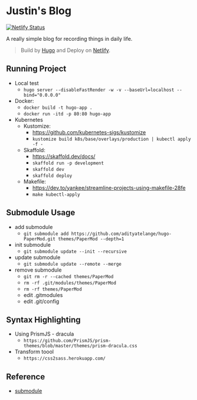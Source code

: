 # Justin's Blog

[![Netlify Status](https://api.netlify.com/api/v1/badges/51c3e506-dad6-430f-b575-8a0e4c28c6e5/deploy-status)](https://app.netlify.com/sites/justinblog/deploys)

A really simple blog for recording things in daily life.

> Build by [Hugo](https://github.com/gohugoio/hugo) and Deploy on [Netlify](https://www.netlify.com/).

## Running Project
  * Local test
    * `hugo server --disableFastRender -w -v --baseUrl=localhost --bind="0.0.0.0"`
  * Docker:
    * `docker build -t hugo-app .`
    * `docker run -itd -p 80:80 hugo-app`
  * Kubernetes
    * Kustomize:
        * <https://github.com/kubernetes-sigs/kustomize>
        * `kustomize build k8s/base/overlays/production | kubectl apply -f -`
    * Skaffold:
        * <https://skaffold.dev/docs/>
        * `skaffold run -p development`
        * `skaffold dev`
        * `skaffold deploy`
    * Makefile:
        * <https://dev.to/yankee/streamline-projects-using-makefile-28fe>
        * `make kubectl-apply`

## Submodule Usage
- add submodule
  - `git submodule add https://github.com/adityatelange/hugo-PaperMod.git themes/PaperMod --depth=1`
- init submodule
  - `git submodule update --init --recursive`
- update submodule
  - `git submodule update --remote --merge`
- remove submodule
  - `git rm -r --cached themes/PaperMod`
  - `rm -rf .git/modules/themes/PaperMod`
  - `rm -rf themes/PaperMod`
  - edit .gitmodules
  - edit .git/config

## Syntax Highlighting
- Using PrismJS - dracula
  - `https://github.com/PrismJS/prism-themes/blob/master/themes/prism-dracula.css`
- Transform toool
  - `https://css2sass.herokuapp.com/`

## Reference
- [submodule](https://stackoverflow.com/questions/1260748/how-do-i-remove-a-submodule)